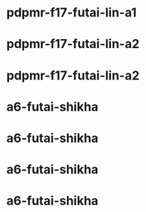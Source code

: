 # pdpmr-f17-futai-lin-a1
# pdpmr-f17-futai-lin-a2
# pdpmr-f17-futai-lin-a2
# a6-futai-shikha
# a6-futai-shikha
# a6-futai-shikha
# a6-futai-shikha
